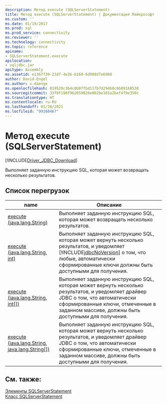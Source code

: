 ```yaml
---
description: Метод execute (SQLServerStatement)
title: Метод execute (SQLServerStatement) | Документация Майкрософт
ms.custom: ''
ms.date: 01/19/2017
ms.prod: sql
ms.prod_service: connectivity
ms.reviewer: ''
ms.technology: connectivity
ms.topic: reference
apiname:
- SQLServerStatement.execute
apilocation:
- sqljdbc.jar
apitype: Assembly
ms.assetid: e1367f39-23d7-4e26-b160-6d988d7e6988
author: David-Engel
ms.author: v-daenge
ms.openlocfilehash: 019529c3b4c0b07fbd117b7d294b0cbb89168538
ms.sourcegitcommit: 33f0f190f962059826e002be165a2bef4f9e350c
ms.translationtype: HT
ms.contentlocale: ru-RU
ms.lasthandoff: 01/30/2021
ms.locfileid: "99168467"
---
```

# <a name="execute-method-sqlserverstatement"></a>Метод execute (SQLServerStatement)
[!INCLUDE[Driver_JDBC_Download](../../../includes/driver_jdbc_download.md)]

  Выполняет заданную инструкцию SQL, которая может возвращать несколько результатов.  
  
## <a name="overload-list"></a>Список перегрузок  
  
|name|Описание|  
|----------|-----------------|  
|[execute (java.lang.String)](../../../connect/jdbc/reference/execute-method-java-lang-string-sqlserverstatement.md)|Выполняет заданную инструкцию SQL, которая может возвращать несколько результатов.|  
|[execute (java.lang.String, int)](../../../connect/jdbc/reference/execute-method-java-lang-string-int.md)|Выполняет заданную инструкцию SQL, которая может вернуть несколько результатов, и уведомляет [!INCLUDE[jdbcNoVersion](../../../includes/jdbcnoversion_md.md)] о том, что любые, автоматически сформированные ключи должны быть доступными для получения.|  
|[execute (java.lang.String, int[])](../../../connect/jdbc/reference/execute-method-java-lang-string.md)|Выполняет заданную инструкцию SQL, которая может вернуть несколько результатов, и уведомляет драйвер JDBC о том, что автоматически сформированные ключи, отмеченные в заданном массиве, должны быть доступными для получения.|  
|[execute (java.lang.String, java.lang.String[])](../../../connect/jdbc/reference/execute-method-java-lang-string-java-lang-string.md)|Выполняет заданную инструкцию SQL, которая может вернуть несколько результатов, и уведомляет драйвер JDBC о том, что автоматически сформированные ключи, отмеченные в заданном массиве, должны быть доступными для получения.|  
  
## <a name="see-also"></a>См. также:  
 [Элементы SQLServerStatement](../../../connect/jdbc/reference/sqlserverstatement-members.md)   
 [Класс SQLServerStatement](../../../connect/jdbc/reference/sqlserverstatement-class.md)  
  
  
